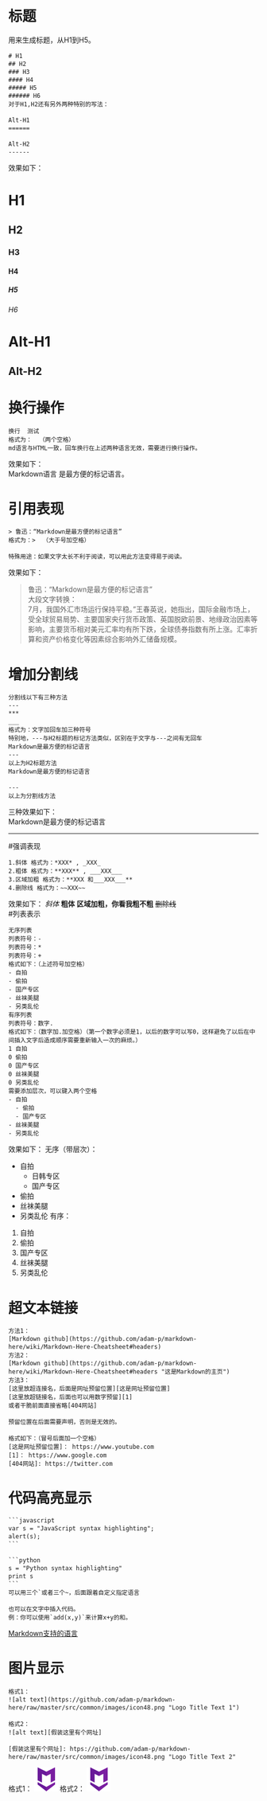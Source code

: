 # 标题
用来生成标题，从H1到H5。
~~~
# H1
## H2
### H3
#### H4
##### H5
###### H6
对于H1,H2还有另外两种特别的写法：

Alt-H1
======

Alt-H2
------
~~~

效果如下：  
# H1
## H2
### H3
#### H4
##### H5
###### H6

Alt-H1
======

Alt-H2
------

# 换行操作  
~~~
换行  测试
格式为：  （两个空格）
md语言与HTML一致，回车换行在上述两种语言无效，需要进行换行操作。
~~~
效果如下：  
Markdown语言  是最方便的标记语言。  

# 引用表现
~~~
> 鲁迅：“Markdown是最方便的标记语言”
格式为：>  （大于号加空格）

特殊用途：如果文字太长不利于阅读，可以用此方法变得易于阅读。
~~~
效果如下：  
> 鲁迅：“Markdown是最方便的标记语言”  
大段文字转换：  
> 7月，我国外汇市场运行保持平稳。”王春英说，她指出，国际金融市场上，受全球贸易局势、主要国家央行货币政策、英国脱欧前景、地缘政治因素等影响，主要货币相对美元汇率均有所下跌，全球债券指数有所上涨。汇率折算和资产价格变化等因素综合影响外汇储备规模。
# 增加分割线  
~~~
分割线以下有三种方法
---
***
___
格式为：文字加回车加三种符号
特别地，---与H2标题的标记方法类似，区别在于文字与---之间有无回车
Markdown是最方便的标记语言
---
以上为H2标题方法
Markdown是最方便的标记语言

---
以上为分割线方法
~~~
三种效果如下：  
Markdown是最方便的标记语言

---
#强调表现
~~~
1.斜体 格式为：*XXX* , _XXX_
2.粗体 格式为：**XXX** , ___XXX___
3.区域加粗 格式为：**XXX 和___XXX___**
4.删除线 格式为：~~XXX~~
~~~
效果如下：
*斜体* **粗体** **区域加粗，你看我粗不粗** ~~删除线~~  
#列表表示
~~~
无序列表
列表符号：-
列表符号：*
列表符号：+
格式如下：（上述符号加空格）
- 自拍
- 偷拍
- 国产专区
- 丝袜美腿
- 另类乱伦
有序列表
列表符号：数字.
格式如下：（数字加.加空格）（第一个数字必须是1，以后的数字可以写0，这样避免了以后在中间插入文字后造成顺序需要重新输入一次的麻烦。）
1 自拍
0 偷拍
0 国产专区
0 丝袜美腿
0 另类乱伦
需要添加层次，可以键入两个空格
- 自拍
  - 偷拍
  - 国产专区
- 丝袜美腿
- 另类乱伦
~~~
效果如下：
无序（带层次）： 
- 自拍
  - 日韩专区
  - 国产专区
- 偷拍
- 丝袜美腿
- 另类乱伦
有序：
1. 自拍
0. 偷拍
0. 国产专区
0. 丝袜美腿
0. 另类乱伦
# 超文本链接
~~~
方法1：
[Markdown github](https://github.com/adam-p/markdown-here/wiki/Markdown-Here-Cheatsheet#headers)
方法2：
[Markdown github](https://github.com/adam-p/markdown-here/wiki/Markdown-Here-Cheatsheet#headers "这是Markdown的主页")
方法3：
[这里放超连接名，后面是网址预留位置][这是网址预留位置]
[这里放超链接名，后面也可以用数字预留][1]
或者干脆前面直接省略[404网站]

预留位置在后面需要声明，否则是无效的。

格式如下：（冒号后面加一个空格）
[这是网址预留位置]： https://www.youtube.com
[1]： https://www.google.com
[404网站]: https://twitter.com
~~~
# 代码高亮显示
~~~
```javascript
var s = "JavaScript syntax highlighting";
alert(s);
```

```python
s = "Python syntax highlighting"
print s
```
可以用三个`或者三个~，后面跟着自定义指定语言

也可以在文字中插入代码。
例：你可以使用`add(x,y)`来计算x+y的和。
~~~
[Markdown支持的语言](https://highlightjs.org/static/demo/)
# 图片显示
~~~
格式1：
![alt text](https://github.com/adam-p/markdown-here/raw/master/src/common/images/icon48.png "Logo Title Text 1")

格式2：
![alt text][假装这里有个网址]

[假装这里有个网址]: htps://github.com/adam-p/markdown-here/raw/master/src/common/images/icon48.png "Logo Title Text 2"
~~~
格式1：
![alt text](https://github.com/adam-p/markdown-here/raw/master/src/common/images/icon48.png "Logo Title Text 1")
格式2：
![alt text][假装这里有个网址]

[假装这里有个网址]: https://github.com/adam-p/markdown-here/raw/master/src/common/images/icon48.png "Logo Title Text 2"




